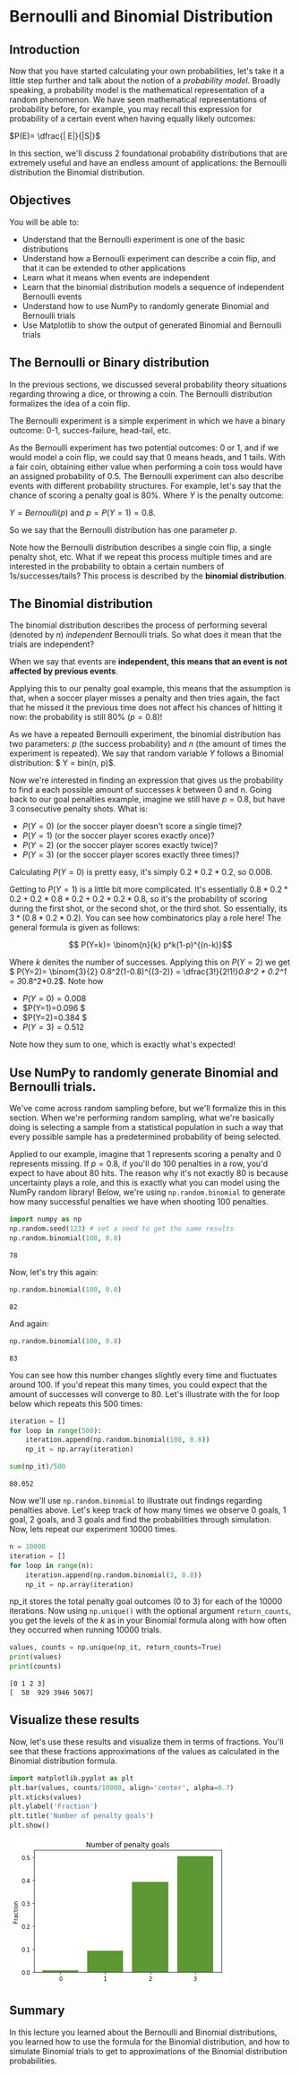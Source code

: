 
# Bernoulli and Binomial Distribution

## Introduction

Now that you have started calculating your own probabilities, let's take it a little step further and talk about the notion of a *probability model*. Broadly speaking, a probability model is the mathematical representation of a random phenomenon. We have seen mathematical representations of probability before, for example, you may recall this expression for probability of a certain event when having equally likely outcomes:

$P(E)= \dfrac{| E|}{|S|}$ 

In this section, we'll discuss 2 foundational probability distributions that are extremely useful and have an endless amount of applications: the Bernoulli distribution the Binomial distribution.

## Objectives

You will be able to:

- Understand that the Bernoulli experiment is one of the basic distributions
- Understand how a Bernoulli experiment can describe a coin flip, and that it can be extended to other applications
- Learn what it means when events are independent
- Learn that the binomial distribution models a sequence of independent Bernoulli events
- Understand how to use NumPy to randomly generate Binomial and Bernoulli trials
- Use Matplotlib to show the output of generated Binomial and Bernoulli trials


## The Bernoulli or Binary distribution

In the previous sections, we discussed several probability theory situations regarding throwing a dice, or throwing a coin. The Bernoulli distribution formalizes the idea of a coin flip. 

The Bernoulli experiment is a simple experiment in which we have a binary
outcome: 0-1, succes-failure, head-tail, etc. 

As the Bernoulli experiment has two potential outcomes: 0 or 1, and if we would model a coin flip, we could say that 0 means heads, and 1 tails. With a fair coin, obtaining either value when performing a coin toss would have an assigned probability of 0.5. The Bernoulli experiment can also describe events with different probability structures. For example, let's say that the chance of scoring a penalty goal is 80%. Where $Y$ is the penalty outcome:

$Y = Bernoulli(p)$ and $p=P(Y=1)=0.8$.

So we say that the Bernoulli distribution has one parameter $p$.

Note how the Bernoulli distribution describes a single coin flip, a single penalty shot, etc. What if we repeat this process multiple times and are interested in the probability to obtain a certain numbers of 1s/successes/tails? This process is described by the **binomial distribution**.

## The Binomial distribution

The binomial distribution describes the process of performing several (denoted by $n$) *independent* Bernoulli trials. So what does it mean that the trials are independent?

When we say that events are **independent, this means that an event is not affected by previous events**.

Applying this to our penalty goal example, this means that the assumption is that, when a soccer player misses a penalty and then tries again, the fact that he missed it the previous time does not affect his chances of hitting it now: the probability is still 80% ($p=0.8$)!


As we have a repeated Bernoulli experiment, the binomial distribution has two parameters: $p$ (the success probability) and $n$ (the amount of times the experiment is repeated). We say that random variable $Y$ follows a Binomial distribution:
$ Y = bin(n, p)$. 


Now we're interested in finding an expression that gives us the probability to find a each possible amount of successes $k$ between 0 and n. Going back to our goal penalties example, imagine we still have $p = 0.8$, but have 3 consecutive penalty shots. What is:
- $P(Y=0)$ (or the soccer player doesn't score a single time)?
- $P(Y=1)$ (or the soccer player scores exactly once)?
- $P(Y=2)$ (or the soccer player scores exactly twice)?
- $P(Y=3)$ (or the soccer player scores exactly three times)?


Calculating $P(Y=0)$ is pretty easy, it's simply $0.2*0.2*0.2$, so 0.008. 

Getting to $P(Y=1)$ is a little bit more complicated. It's essentially $0.8*0.2*0.2+0.2*0.8*0.2+ 0.2*0.2*0.8$, so it's the probability of scoring during the first shot, or the second shot, or the third shot. So essentially, its $3*(0.8*0.2*0.2)$. You can see how combinatorics play a role here! The general formula is given as follows:

$$ P(Y=k)= \binom{n}{k} p^k(1-p)^{(n-k)}$$ 


Where $k$ denites the number of successes. Applying this on $P(Y=2)$ we get $ P(Y=2)= \binom{3}{2} 0.8^2(1-0.8)^{(3-2)} = \dfrac{3!}{2!1!}*0.8^2 * 0.2^1 = 3*0.8^2*0.2$. Note how

- $P(Y=0)=0.008$
- $P(Y=1)=0.096 $ 
- $P(Y=2)=0.384 $ 
- $P(Y=3)=0.512$ 


Note how they sum to one, which is exactly what's expected!

## Use NumPy to randomly generate Binomial and Bernoulli trials.

We've come across random sampling before, but we'll formalize this in this section. 
When we're performing random sampling, what we're basically doing is selecting a sample from a statistical population in such a way that every possible sample has a predetermined probability of being selected.

Applied to our example, imagine that 1 represents scoring a penalty and 0 represents missing. If $p = 0.8$, if you'll do 100 penalties in a row, you'd expect to have about 80 hits. The reason why it's not exactly 80 is because uncertainty plays a role, and this is exactly what you can model using the NumPy random library! Below, we're using `np.random.binomial` to generate how many successful penalties we have when shooting 100 penalties.


```python
import numpy as np
np.random.seed(123) # set a seed to get the same results
np.random.binomial(100, 0.8)
```




    78



Now, let's try this again:


```python
np.random.binomial(100, 0.8)
```




    82



And again:


```python
np.random.binomial(100, 0.8)
```




    83



You can see how this number changes slightly every time and fluctuates around 100. If you'd repeat this many times, you could expect that the amount of successes will converge to 80. Let's illustrate with the for loop below which repeats this 500 times:


```python
iteration = []
for loop in range(500):
    iteration.append(np.random.binomial(100, 0.8))
    np_it = np.array(iteration)
```


```python
sum(np_it)/500
```




    80.052



Now we'll use `np.random.binomial` to illustrate out findings regarding penalties above. Let's keep track of how many times we observe 0 goals, 1 goal, 2 goals, and 3 goals and find the probabilities through simulation. Now, lets repeat our experiment 10000 times.


```python
n = 10000
iteration = []
for loop in range(n):
    iteration.append(np.random.binomial(3, 0.8))
    np_it = np.array(iteration)
```

np_it stores the total penalty goal outcomes (0 to 3) for each of the 10000 iterations. Now using `np.unique()` with the optional argument `return_counts`, you get the levels of the $k$ as in your Binomial formula along with how often they occurred when running 10000 trials.


```python
values, counts = np.unique(np_it, return_counts=True)
print(values)
print(counts)
```

    [0 1 2 3]
    [  58  929 3946 5067]


## Visualize these results

Now, let's use these results and visualize them in terms of fractions. You'll see that these fractions approximations of the values as calculated in the Binomial distribution formula. 


```python
import matplotlib.pyplot as plt
plt.bar(values, counts/10000, align='center', alpha=0.7)
plt.xticks(values)
plt.ylabel('Fraction')
plt.title('Number of penalty goals')
plt.show()
```


![png](index_files/index_26_0.png)


## Summary

In this lecture you learned about the Bernoulli and Binomial distributions, you learned how to use the formula for the Binomial distribution, and how to simulate Binomial trials to get to approximations of the Binomial distribution probabilities.
